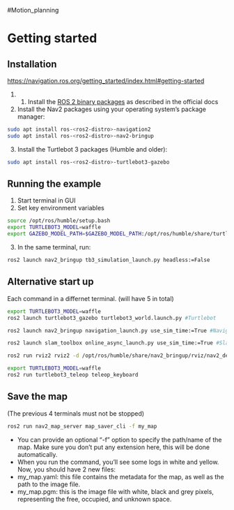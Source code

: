 #Motion_planning
# Getting started
## Installation
https://navigation.ros.org/getting_started/index.html#getting-started
1) 1. Install the [ROS 2 binary packages](https://docs.ros.org/en/rolling/Installation/Ubuntu-Install-Debians.html) as described in the official docs
2) Install the Nav2 packages using your operating system’s package manager:
```bash
sudo apt install ros-<ros2-distro>-navigation2
sudo apt install ros-<ros2-distro>-nav2-bringup
```
3) Install the Turtlebot 3 packages (Humble and older):
```bash
sudo apt install ros-<ros2-distro>-turtlebot3-gazebo
```
## Running the example
1) Start terminal in GUI
2) Set key environment variables
```bash
source /opt/ros/humble/setup.bash
export TURTLEBOT3_MODEL=waffle
export GAZEBO_MODEL_PATH=$GAZEBO_MODEL_PATH:/opt/ros/humble/share/turtlebot3_gazebo/models
```
3) In the same terminal, run:
```bash
ros2 launch nav2_bringup tb3_simulation_launch.py headless:=False
```
## Alternative start up
Each command in a differnet terminal. (will have 5 in total)
```bash
export TURTLEBOT3_MODEL=waffle
ros2 launch turtlebot3_gazebo turtlebot3_world.launch.py #Turtlebot

ros2 launch nav2_bringup navigation_launch.py use_sim_time:=True #Navigation2

ros2 launch slam_toolbox online_async_launch.py use_sim_time:=True #Slam toolbox

ros2 run rviz2 rviz2 -d /opt/ros/humble/share/nav2_bringup/rviz/nav2_default_view.rviz #rviz

export TURTLEBOT3_MODEL=waffle
ros2 run turtlebot3_teleop teleop_keyboard
```
## Save the map
(The previous 4 terminals must not be stopped)
```bash
ros2 run nav2_map_server map_saver_cli -f my_map
```
- You can provide an optional “-f” option to specify the path/name of the map. Make sure you don’t put any extension here, this will be done automatically.
- When you run the command, you’ll see some logs in white and yellow.
Now, you should have 2 new files:
- my_map.yaml: this file contains the metadata for the map, as well as the path to the image file.
- my_map.pgm: this is the image file with white, black and grey pixels, representing the free, occupied, and unknown space.